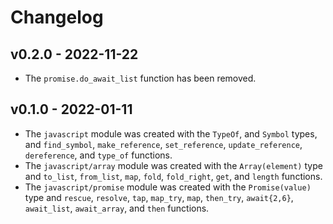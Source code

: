 # Changelog

## v0.2.0 - 2022-11-22

- The `promise.do_await_list` function has been removed.

## v0.1.0 - 2022-01-11

- The `javascript` module was created with the `TypeOf`, and `Symbol` types, and
  `find_symbol`, `make_reference`, `set_reference`, `update_reference`,
  `dereference`, and `type_of` functions.
- The `javascript/array` module was created with the `Array(element)` type and
  `to_list`, `from_list`, `map`, `fold`, `fold_right`, `get`, and `length`
  functions.
- The `javascript/promise` module was created with the `Promise(value)` type and
  `rescue`, `resolve`, `tap`, `map_try`, `map`, `then_try`, `await{2,6}`,
  `await_list`, `await_array`, and `then` functions.
